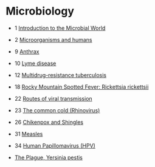 # Microbiology

- 1 [Introduction to the Microbial World](introduction)
- 2 [Microorganisms and humans](microorganisms-and-humans)
- 9 [Anthrax](anthrax)
- 10 [Lyme disease](lyme-disease)
- 12 [Multidrug-resistance tuberculosis](multidrug-resistance-tuberculosis)
- 18 [Rocky Mountain Spotted Fever: Rickettsia rickettsii](rickettsia-rickettsii)
- 22 [Routes of viral transmission](routes-of-viral-transmission)
- 23 [The common cold (Rhinovirus)](the-common-cold-rhinovirus)
- 26 [Chikenpox and Shingles](chikenpox-and-shingles)
- 31 [Measles](measles)
- 34 [Human Papillomavirus (HPV)](hpv)

- [The Plague, Yersinia pestis](the-plague-yersinia-pestis)